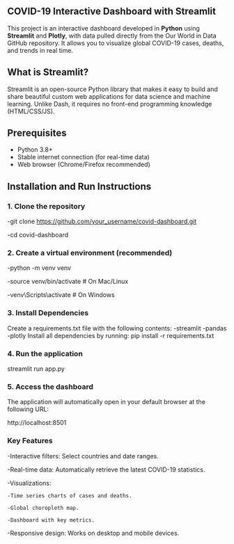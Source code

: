 ## COVID-19 Interactive Dashboard with Streamlit

This project is an interactive dashboard developed in **Python** using **Streamlit** and **Plotly**, with data pulled directly from the Our World in Data GitHub repository. It allows you to visualize global COVID-19 cases, deaths, and trends in real time.

## What is Streamlit?

Streamlit is an open-source Python library that makes it easy to build and share beautiful custom web applications for data science and machine learning. Unlike Dash, it requires no front-end programming knowledge (HTML/CSS/JS).

## Prerequisites

- Python 3.8+
- Stable internet connection (for real-time data)
- Web browser (Chrome/Firefox recommended)

## Installation and Run Instructions

### 1. Clone the repository

-git clone https://github.com/your_username/covid-dashboard.git

-cd covid-dashboard

### 2. Create a virtual environment (recommended)

-python -m venv venv

-source venv/bin/activate # On Mac/Linux

-venv\Scripts\activate # On Windows

### 3. Install Dependencies

Create a requirements.txt file with the following contents:
-streamlit
-pandas
-plotly
Install all dependencies by running:
pip install -r requirements.txt

### 4. Run the application

streamlit run app.py

### 5. Access the dashboard

The application will automatically open in your default browser at the following URL:

http://localhost:8501

### Key Features

-Interactive filters: Select countries and date ranges.

-Real-time data: Automatically retrieve the latest COVID-19 statistics.

-Visualizations:

    -Time series charts of cases and deaths.

    -Global choropleth map.

    -Dashboard with key metrics.

-Responsive design: Works on desktop and mobile devices.
